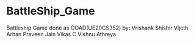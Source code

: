 # BattleShip_Game

Battleship Game done as OOAD(UE20CS352) by:
  Vrishank Shishir
  Vijeth Arhan Praveen Jain
  Vikas C
  Vishnu Athreya 
